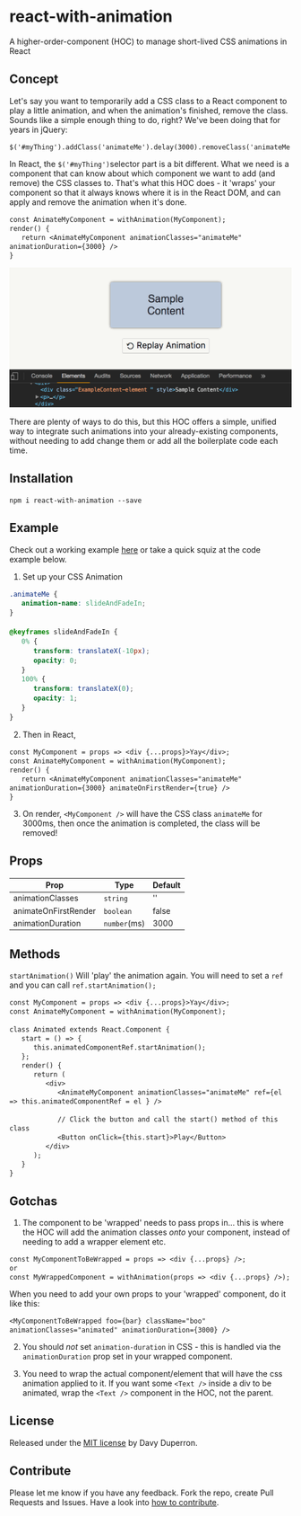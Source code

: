 # react-with-animation

A higher-order-component (HOC) to manage short-lived CSS animations in React
## Concept
Let's say you want to temporarily add a CSS class to a React component to play a little animation, and when the animation's finished, remove the class. Sounds like a simple enough thing to do, right? We've been doing that for years in jQuery:
```
$('#myThing').addClass('animateMe').delay(3000).removeClass('animateMe');
```
In React, the `$('#myThing')`selector part is a bit different. What we need is a component that can know about which component we want to add (and remove) the CSS classes to. That's what this HOC does - it 'wraps' your component so that it always knows where it is in the React DOM, and can apply and remove the animation when it's done.
```JSX
const AnimateMyComponent = withAnimation(MyComponent);
render() {
   return <AnimateMyComponent animationClasses="animateMe" animationDuration={3000} />
}
```
<img src="https://github.com/lucastobrazil/react-with-animation-example/blob/master/src/example-withAnimation.gif" />

There are plenty of ways to do this, but this HOC offers a simple, unified way to integrate such animations into your already-existing components, without needing to add change them or add all the boilerplate code each time.

## Installation
```
npm i react-with-animation --save
```
## Example
Check out a working example [here](https://github.com/lucastobrazil/react-with-animation-example) or take a quick squiz at the code example below.

1. Set up your CSS Animation
```CSS
.animateMe {
   animation-name: slideAndFadeIn; 
}

@keyframes slideAndFadeIn {
   0% {
      transform: translateX(-10px);
      opacity: 0;
   }
   100% {
      transform: translateX(0);
      opacity: 1;
   }   
}
```

2. Then in React, 
```JSX
const MyComponent = props => <div {...props}>Yay</div>;
const AnimateMyComponent = withAnimation(MyComponent);
render() {
   return <AnimateMyComponent animationClasses="animateMe" animationDuration={3000} animateOnFirstRender={true} />
}
```
3. On render, `<MyComponent />` will have the CSS class `animateMe` for 3000ms, then once the animation is completed, the class will be removed!

## Props
|Prop|Type |Default|
|---|---|---|
|animationClasses | `string` | ''   |
|animateOnFirstRender | `boolean` | false   |
|animationDuration | `number`(ms) | 3000   |

## Methods
`startAnimation()` Will 'play' the animation again.
You will need to set a `ref` and you can call `ref.startAnimation();`

```JSX
const MyComponent = props => <div {...props}>Yay</div>;
const AnimateMyComponent = withAnimation(MyComponent);

class Animated extends React.Component {
   start = () => {
      this.animatedComponentRef.startAnimation();
   };
   render() {
      return (
         <div>
            <AnimateMyComponent animationClasses="animateMe" ref={el => this.animatedComponentRef = el } />

            // Click the button and call the start() method of this class
            <Button onClick={this.start}>Play</Button>
         </div>
      );
   }
}
```

## Gotchas
1. The component to be 'wrapped' needs to pass props in... this is where the HOC will add the animation classes *onto* your component, instead of needing to add a wrapper element etc. 
```JSX
const MyComponentToBeWrapped = props => <div {...props} />;
or
const MyWrappedComponent = withAnimation(props => <div {...props} />);
```

When you need to add your own props to your 'wrapped' component, do it like this:
```JSX
<MyComponentToBeWrapped foo={bar} className="boo" animationClasses="animated" animationDuration={3000} />
```

2. You should *not* set `animation-duration` in CSS - this is handled via the `animationDuration` prop set in your wrapped component.

3. You need to wrap the actual component/element that will have the css animation applied to it. If you want some `<Text />` inside a div to be animated, wrap the `<Text />` component in the HOC, not the parent.

## License

Released under the [MIT license](https://opensource.org/licenses/MIT) by Davy Duperron.

## Contribute

Please let me know if you have any feedback. Fork the repo, create Pull Requests and Issues. Have a look into [how to contribute](/CONTRIBUTE.md).
